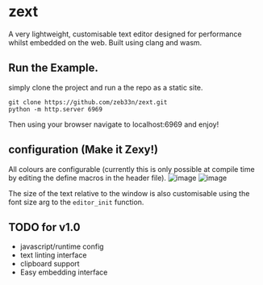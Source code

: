 # zext 
A very lightweight, customisable text editor designed for performance whilst embedded on the web. Built using clang and wasm. 
## Run the Example.
simply clone the project and run a the repo as a static site. 
```
git clone https://github.com/zeb33n/zext.git
python -m http.server 6969
```
Then using your browser navigate to localhost:6969 and enjoy!
## configuration (Make it Zexy!)
All colours are configurable (currently this is only possible at compile time by editing the define macros in the header file). 
![image](https://github.com/user-attachments/assets/4cac784c-50db-472a-995c-69b7600c88bc)
![image](https://github.com/user-attachments/assets/718e4c93-aae7-4220-96b0-cd910f7d8d3e)


The size of the text relative to the window is also customisable using the font size arg to the `editor_init` function.

## TODO for v1.0
- javascript/runtime config
- text linting interface
- clipboard support
- Easy embedding interface
